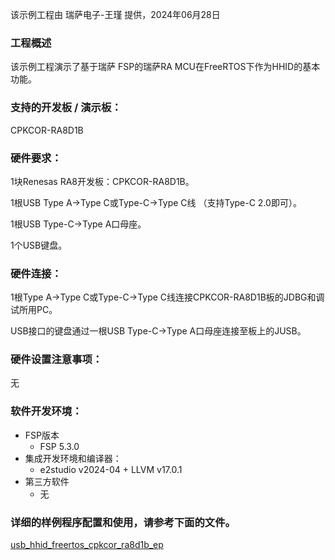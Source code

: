 该示例工程由 瑞萨电子-王瑾 提供，2024年06月28日

### 工程概述

该示例工程演示了基于瑞萨 FSP的瑞萨RA MCU在FreeRTOS下作为HHID的基本功能。

### 支持的开发板 / 演示板：

CPKCOR-RA8D1B
   
### 硬件要求：

1块Renesas RA8开发板：CPKCOR-RA8D1B。

1根USB Type A->Type C或Type-C->Type C线 （支持Type-C 2.0即可）。

1根USB Type-C->Type A口母座。

1个USB键盘。

### 硬件连接：

1根Type A->Type C或Type-C->Type C线连接CPKCOR-RA8D1B板的JDBG和调试所用PC。

USB接口的键盘通过一根USB Type-C->Type A口母座连接至板上的JUSB。

### 硬件设置注意事项：

无

### 软件开发环境：
   
* FSP版本
  * FSP 5.3.0
* 集成开发环境和编译器：
  * e2studio v2024-04 + LLVM v17.0.1
* 第三方软件
  * 无 
	   

### 详细的样例程序配置和使用，请参考下面的文件。

[usb_hhid_freertos_cpkcor_ra8d1b_ep](usb_hhid_freertos_cpkcor_ra8d1b_ep.md)
